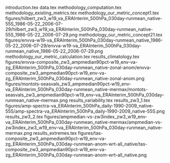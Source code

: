 introduction.tex
data.tex
methodology_computation.tex
methodology_existing_metrics.tex
methodology_our_metric_concept1.tex
figures/hilbert_zw3_w19_va_ERAInterim_500hPa_030day-runmean_native-55S_1986-05-22_2006-07-29/hilbert_zw3_w19_va_ERAInterim_500hPa_030day-runmean_native-55S_1986-05-22_2006-07-29.png
methodology_our_metric_concept21.tex
figures/envva-w19-va_ERAInterim_500hPa_030day-runmean_native_1986-05-22_2006-07-29/envva-w19-va_ERAInterim_500hPa_030day-runmean_native_1986-05-22_2006-07-29.png
methodology_our_metric_calculation.tex
results_climatology.tex
figures/envva-composite_zw3_ampmedian90pct-w19_env-va-zg_ERAInterim_500hPa_030day-runmean_native-zonal-anom/envva-composite_zw3_ampmedian90pct-w19_env-va-zg_ERAInterim_500hPa_030day-runmean_native-zonal-anom.png
figures/montots-seasvals_zw3_ampmedian90pct-w19_env-va_ERAInterim_500hPa_030day-runmean_native-mermax/montots-seasvals_zw3_ampmedian90pct-w19_env-va_ERAInterim_500hPa_030day-runmean_native-mermax.png
results_variability.tex
results_zw3_1.tex
figures/amp-spectra-va_ERAInterim_500hPa_daily-1990-2009_native-55S/amp-spectra-va_ERAInterim_500hPa_daily-1990-2009_native-55S.png
results_zw3_2.tex
figures/ampmedian-vs-zw3index_zw3_w19_env-va_ERAInterim_500hPa_030day-runmean_native-mermax/ampmedian-vs-zw3index_zw3_w19_env-va_ERAInterim_500hPa_030day-runmean_native-mermax.png
results_extremes.tex
figures/tas-composite_zw3_ampmedian90pct-w19_env-va-zg_ERAInterim_500hPa_030day-runmean-anom-wrt-all_native/tas-composite_zw3_ampmedian90pct-w19_env-va-zg_ERAInterim_500hPa_030day-runmean-anom-wrt-all_native.png
